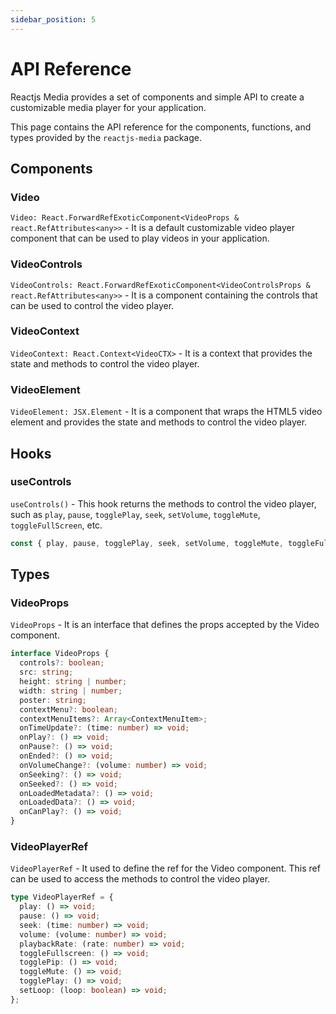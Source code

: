 ```yaml
---
sidebar_position: 5
---
```


# API Reference

Reactjs Media provides a set of components and simple API to create a customizable media player for your application.

This page contains the API reference for the components, functions, and types provided by the `reactjs-media` package.

## Components

### Video

`Video: React.ForwardRefExoticComponent<VideoProps & react.RefAttributes<any>>` - It is a default customizable video player component that can be used to play videos in your application.

### VideoControls

`VideoControls: React.ForwardRefExoticComponent<VideoControlsProps & react.RefAttributes<any>>` - It is a component containing the controls that can be used to control the video player.

### VideoContext

`VideoContext: React.Context<VideoCTX>` - It is a context that provides the state and methods to control the video player.

### VideoElement

`VideoElement: JSX.Element` - It is a component that wraps the HTML5 video element and provides the state and methods to control the video player.

## Hooks

### useControls

`useControls()` - This hook returns the methods to control the video player, such as `play`, `pause`, `togglePlay`, `seek`, `setVolume`, `toggleMute`, `toggleFullScreen`, etc.

```jsx
const { play, pause, togglePlay, seek, setVolume, toggleMute, toggleFullScreen } = useControls();
```

## Types

### VideoProps

`VideoProps` - It is an interface that defines the props accepted by the Video component.

```typescript
interface VideoProps {
  controls?: boolean;
  src: string;
  height: string | number;
  width: string | number;
  poster: string;
  contextMenu?: boolean;
  contextMenuItems?: Array<ContextMenuItem>;
  onTimeUpdate?: (time: number) => void;
  onPlay?: () => void;
  onPause?: () => void;
  onEnded?: () => void;
  onVolumeChange?: (volume: number) => void;
  onSeeking?: () => void;
  onSeeked?: () => void;
  onLoadedMetadata?: () => void;
  onLoadedData?: () => void;
  onCanPlay?: () => void;
}
```

### VideoPlayerRef

`VideoPlayerRef` - It used to define the ref for the Video component. This ref can be used to access the methods to control the video player.

```typescript
type VideoPlayerRef = {
  play: () => void;
  pause: () => void;
  seek: (time: number) => void;
  volume: (volume: number) => void;
  playbackRate: (rate: number) => void;
  toggleFullscreen: () => void;
  togglePip: () => void;
  toggleMute: () => void;
  togglePlay: () => void;
  setLoop: (loop: boolean) => void;
};
```
